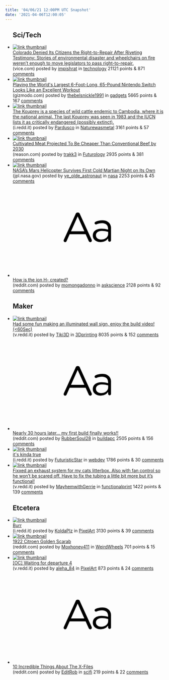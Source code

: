 ```yaml
---
title: '04/06/21 12:00PM UTC Snapshot'
date: '2021-04-06T12:00:05'
---
```

<ul>
<h2>Sci/Tech</h2>

<li><a href='https://www.vice.com/en/article/wx8w7b/colorado-denied-its-citizens-the-right-to-repair-after-riveting-testimony'><img src='https://a.thumbs.redditmedia.com/jRbJZfMgmR4sYf7Wv7mDalXRz5-WbfkpAwaFVj3IqB0.jpg' alt='link thumbnail'></a><div><div class='linkTitle'><a href='https://www.vice.com/en/article/wx8w7b/colorado-denied-its-citizens-the-right-to-repair-after-riveting-testimony'>Colorado Denied Its Citizens the Right-to-Repair After Riveting Testimony: Stories of environmental disaster and wheelchairs on fire weren’t enough to move legislators to pass right-to-repair.</a></div>(vice.com) posted by <a href='https://www.reddit.com/user/impishrat'>impishrat</a> in <a href='https://www.reddit.com/r/technology'>technology</a> 21121 points & 871 <a href='https://www.reddit.com/r/technology/comments/mkw22v/colorado_denied_its_citizens_the_righttorepair/'>comments</a></div></li>

<li><a href='https://gizmodo.com/playing-the-worlds-largest-6-foot-long-65-pound-ninten-1846618401'><img src='https://b.thumbs.redditmedia.com/a9wCQ9yU3tsTc2MnO1jJyC8DhZDlnCsbdxaQ5U2oCHI.jpg' alt='link thumbnail'></a><div><div class='linkTitle'><a href='https://gizmodo.com/playing-the-worlds-largest-6-foot-long-65-pound-ninten-1846618401'>Playing the World's Largest 6-Foot-Long, 65-Pound Nintendo Switch Looks Like an Excellent Workout</a></div>(gizmodo.com) posted by <a href='https://www.reddit.com/user/thebelsnickle1991'>thebelsnickle1991</a> in <a href='https://www.reddit.com/r/gadgets'>gadgets</a> 5665 points & 167 <a href='https://www.reddit.com/r/gadgets/comments/mklrwc/playing_the_worlds_largest_6footlong_65pound/'>comments</a></div></li>

<li><a href='https://i.redd.it/1er4p2105er61.jpg'><img src='https://b.thumbs.redditmedia.com/QK4dmd1JxZoRgFaBRKsKMf9F36PHXdV_GdOAVQSUkas.jpg' alt='link thumbnail'></a><div><div class='linkTitle'><a href='https://i.redd.it/1er4p2105er61.jpg'>The Kouprey is a species of wild cattle endemic to Cambodia, where it is the national animal. The last Kouprey was seen in 1983 and the IUCN lists it as critically endangered (possibly extinct).</a></div>(i.redd.it) posted by <a href='https://www.reddit.com/user/Pardusco'>Pardusco</a> in <a href='https://www.reddit.com/r/Naturewasmetal'>Naturewasmetal</a> 3161 points & 57 <a href='https://www.reddit.com/r/Naturewasmetal/comments/mkq8wb/the_kouprey_is_a_species_of_wild_cattle_endemic/'>comments</a></div></li>

<li><a href='https://reason.com/2021/03/11/cultivated-meat-projected-to-be-cheaper-than-conventional-beef-by-2030/'><img src='https://b.thumbs.redditmedia.com/1MmaNe4R1LlhcF5llg3XxfScJU6pboDDMLv2bfgx5Jc.jpg' alt='link thumbnail'></a><div><div class='linkTitle'><a href='https://reason.com/2021/03/11/cultivated-meat-projected-to-be-cheaper-than-conventional-beef-by-2030/'>Cultivated Meat Projected To Be Cheaper Than Conventional Beef by 2030</a></div>(reason.com) posted by <a href='https://www.reddit.com/user/trakk3'>trakk3</a> in <a href='https://www.reddit.com/r/Futurology'>Futurology</a> 2935 points & 381 <a href='https://www.reddit.com/r/Futurology/comments/ml5120/cultivated_meat_projected_to_be_cheaper_than/'>comments</a></div></li>

<li><a href='https://www.jpl.nasa.gov/news/nasas-mars-helicopter-survives-first-cold-martian-night-on-its-own'><img src='https://b.thumbs.redditmedia.com/kB_OEDaW1PVbD7auyH3nv2t0_ruHw5z06qTSoFgAfGo.jpg' alt='link thumbnail'></a><div><div class='linkTitle'><a href='https://www.jpl.nasa.gov/news/nasas-mars-helicopter-survives-first-cold-martian-night-on-its-own'>NASA’s Mars Helicopter Survives First Cold Martian Night on Its Own</a></div>(jpl.nasa.gov) posted by <a href='https://www.reddit.com/user/ye_olde_astronaut'>ye_olde_astronaut</a> in <a href='https://www.reddit.com/r/nasa'>nasa</a> 2253 points & 45 <a href='https://www.reddit.com/r/nasa/comments/mkn80f/nasas_mars_helicopter_survives_first_cold_martian/'>comments</a></div></li>

<li><a href='https://www.reddit.com/r/askscience/comments/mktjlm/how_is_the_ion_h_created/'><svg version='1.1' viewBox='-34 -12 104 64' preserveAspectRatio='xMidYMid slice' xmlns='http://www.w3.org/2000/svg' xmlns:xlink='http://www.w3.org/1999/xlink'>
    <title>text link thumbnail</title>
    <path d='M12.19,8.84a1.45,1.45,0,0,0-1.4-1h-.12a1.46,1.46,0,0,0-1.42,1L1.14,26.56a1.29,1.29,0,0,0-.14.59,1,1,0,0,0,1,1,1.12,1.12,0,0,0,1.08-.77l2.08-4.65h11l2.08,4.59a1.24,1.24,0,0,0,1.12.83,1.08,1.08,0,0,0,1.08-1.08,1.64,1.64,0,0,0-.14-.57ZM6.08,20.71l4.59-10.22,4.6,10.22Z'>
    </path>
    <path d='M32.24,14.78A6.35,6.35,0,0,0,27.6,13.2a11.36,11.36,0,0,0-4.7,1,1,1,0,0,0-.58.89,1,1,0,0,0,.94.92,1.23,1.23,0,0,0,.39-.08,8.87,8.87,0,0,1,3.72-.81c2.7,0,4.28,1.33,4.28,3.92v.5a15.29,15.29,0,0,0-4.42-.61c-3.64,0-6.14,1.61-6.14,4.64v.05c0,2.95,2.7,4.48,5.37,4.48a6.29,6.29,0,0,0,5.19-2.48V26.9a1,1,0,0,0,1,1,1,1,0,0,0,1-1.06V19A5.71,5.71,0,0,0,32.24,14.78Zm-.56,7.7c0,2.28-2.17,3.89-4.81,3.89-1.94,0-3.61-1.06-3.61-2.86v-.06c0-1.8,1.5-3,4.2-3a15.2,15.2,0,0,1,4.22.61Z'>
    </path>
    </svg></a><div><div class='linkTitle'><a href='https://www.reddit.com/r/askscience/comments/mktjlm/how_is_the_ion_h_created/'>How is the ion H- created?</a></div>(reddit.com) posted by <a href='https://www.reddit.com/user/momongadonno'>momongadonno</a> in <a href='https://www.reddit.com/r/askscience'>askscience</a> 2128 points & 92 <a href='https://www.reddit.com/r/askscience/comments/mktjlm/how_is_the_ion_h_created/'>comments</a></div></li>

<h2>Maker</h2>

<li><a href='https://v.redd.it/mwur5h515gr61'><img src='https://b.thumbs.redditmedia.com/aKPTdY9QJAIGTozPnXNMUo5y1t3Wp1hqUwA0E2cXySI.jpg' alt='link thumbnail'></a><div><div class='linkTitle'><a href='https://v.redd.it/mwur5h515gr61'>Had some fun making an illuminated wall sign, enjoy the build video! (&lt;60Sec)</a></div>(v.redd.it) posted by <a href='https://www.reddit.com/user/Tiki3D'>Tiki3D</a> in <a href='https://www.reddit.com/r/3Dprinting'>3Dprinting</a> 8035 points & 152 <a href='https://www.reddit.com/r/3Dprinting/comments/mkyx16/had_some_fun_making_an_illuminated_wall_sign/'>comments</a></div></li>

<li><a href='https://www.reddit.com/r/buildapc/comments/mkuy7k/nearly_30_hours_later_my_first_build_finally_works/'><svg version='1.1' viewBox='-34 -12 104 64' preserveAspectRatio='xMidYMid slice' xmlns='http://www.w3.org/2000/svg' xmlns:xlink='http://www.w3.org/1999/xlink'>
    <title>text link thumbnail</title>
    <path d='M12.19,8.84a1.45,1.45,0,0,0-1.4-1h-.12a1.46,1.46,0,0,0-1.42,1L1.14,26.56a1.29,1.29,0,0,0-.14.59,1,1,0,0,0,1,1,1.12,1.12,0,0,0,1.08-.77l2.08-4.65h11l2.08,4.59a1.24,1.24,0,0,0,1.12.83,1.08,1.08,0,0,0,1.08-1.08,1.64,1.64,0,0,0-.14-.57ZM6.08,20.71l4.59-10.22,4.6,10.22Z'>
    </path>
    <path d='M32.24,14.78A6.35,6.35,0,0,0,27.6,13.2a11.36,11.36,0,0,0-4.7,1,1,1,0,0,0-.58.89,1,1,0,0,0,.94.92,1.23,1.23,0,0,0,.39-.08,8.87,8.87,0,0,1,3.72-.81c2.7,0,4.28,1.33,4.28,3.92v.5a15.29,15.29,0,0,0-4.42-.61c-3.64,0-6.14,1.61-6.14,4.64v.05c0,2.95,2.7,4.48,5.37,4.48a6.29,6.29,0,0,0,5.19-2.48V26.9a1,1,0,0,0,1,1,1,1,0,0,0,1-1.06V19A5.71,5.71,0,0,0,32.24,14.78Zm-.56,7.7c0,2.28-2.17,3.89-4.81,3.89-1.94,0-3.61-1.06-3.61-2.86v-.06c0-1.8,1.5-3,4.2-3a15.2,15.2,0,0,1,4.22.61Z'>
    </path>
    </svg></a><div><div class='linkTitle'><a href='https://www.reddit.com/r/buildapc/comments/mkuy7k/nearly_30_hours_later_my_first_build_finally_works/'>Nearly 30 hours later... my first build finally works!!</a></div>(reddit.com) posted by <a href='https://www.reddit.com/user/RubberSoul28'>RubberSoul28</a> in <a href='https://www.reddit.com/r/buildapc'>buildapc</a> 2505 points & 156 <a href='https://www.reddit.com/r/buildapc/comments/mkuy7k/nearly_30_hours_later_my_first_build_finally_works/'>comments</a></div></li>

<li><a href='https://i.redd.it/abunmvalkir61.jpg'><img src='https://b.thumbs.redditmedia.com/O4cqLAy3DtJx9tegoXV_qq8WnwobWTgR9EvOZejW2MI.jpg' alt='link thumbnail'></a><div><div class='linkTitle'><a href='https://i.redd.it/abunmvalkir61.jpg'>it's kinda true</a></div>(i.redd.it) posted by <a href='https://www.reddit.com/user/FuturisticStar'>FuturisticStar</a> in <a href='https://www.reddit.com/r/webdev'>webdev</a> 1786 points & 30 <a href='https://www.reddit.com/r/webdev/comments/ml6zy8/its_kinda_true/'>comments</a></div></li>

<li><a href='https://v.redd.it/7rbn30g0gcr61'><img src='https://b.thumbs.redditmedia.com/_4LpQvNRN3yjAgGYl-_vkiL_niSbuQzSbKN2Fw7dXQQ.jpg' alt='link thumbnail'></a><div><div class='linkTitle'><a href='https://v.redd.it/7rbn30g0gcr61'>Fixxed an exhaust system for my cats litterbox. Also with fan control so he won’t be scared off. Have to fix the tubing a little bit more but it’s functional!</a></div>(v.redd.it) posted by <a href='https://www.reddit.com/user/MayhemwithGerrie'>MayhemwithGerrie</a> in <a href='https://www.reddit.com/r/functionalprint'>functionalprint</a> 1422 points & 139 <a href='https://www.reddit.com/r/functionalprint/comments/mkj5c6/fixxed_an_exhaust_system_for_my_cats_litterbox/'>comments</a></div></li>

<h2>Etcetera</h2>

<li><a href='https://i.redd.it/97u7whly7fr61.gif'><img src='https://b.thumbs.redditmedia.com/-bi4EVyvP-7vRBOtRSHvVLHGbD5KfHYPXL2aW793Lbk.jpg' alt='link thumbnail'></a><div><div class='linkTitle'><a href='https://i.redd.it/97u7whly7fr61.gif'>Burr</a></div>(i.redd.it) posted by <a href='https://www.reddit.com/user/KoldaPlz'>KoldaPlz</a> in <a href='https://www.reddit.com/r/PixelArt'>PixelArt</a> 3130 points & 39 <a href='https://www.reddit.com/r/PixelArt/comments/mkv2nn/burr/'>comments</a></div></li>

<li><a href='https://www.reddit.com/gallery/mktvno'><img src='https://b.thumbs.redditmedia.com/S01C7jc8HAPgEfSvOnDUOZZ5bSsYAXaLg-NsOY1RRdM.jpg' alt='link thumbnail'></a><div><div class='linkTitle'><a href='https://www.reddit.com/gallery/mktvno'>1922 Citroen Golden Scarab</a></div>(reddit.com) posted by <a href='https://www.reddit.com/user/Moxhoney411'>Moxhoney411</a> in <a href='https://www.reddit.com/r/WeirdWheels'>WeirdWheels</a> 701 points & 15 <a href='https://www.reddit.com/r/WeirdWheels/comments/mktvno/1922_citroen_golden_scarab/'>comments</a></div></li>

<li><a href='https://v.redd.it/76sti1n73dr61'><img src='https://b.thumbs.redditmedia.com/xPu701Xk3Ns59SSf1DqJT_hJm5kwWt6FFD8Aunj57nk.jpg' alt='link thumbnail'></a><div><div class='linkTitle'><a href='https://v.redd.it/76sti1n73dr61'>[OC] Waiting for departure 4</a></div>(v.redd.it) posted by <a href='https://www.reddit.com/user/aleha_84'>aleha_84</a> in <a href='https://www.reddit.com/r/PixelArt'>PixelArt</a> 873 points & 24 <a href='https://www.reddit.com/r/PixelArt/comments/mklg69/oc_waiting_for_departure_4/'>comments</a></div></li>

<li><a href='https://www.reddit.com/r/scifi/comments/mkyx0x/10_incredible_things_about_the_xfiles/'><svg version='1.1' viewBox='-34 -12 104 64' preserveAspectRatio='xMidYMid slice' xmlns='http://www.w3.org/2000/svg' xmlns:xlink='http://www.w3.org/1999/xlink'>
    <title>text link thumbnail</title>
    <path d='M12.19,8.84a1.45,1.45,0,0,0-1.4-1h-.12a1.46,1.46,0,0,0-1.42,1L1.14,26.56a1.29,1.29,0,0,0-.14.59,1,1,0,0,0,1,1,1.12,1.12,0,0,0,1.08-.77l2.08-4.65h11l2.08,4.59a1.24,1.24,0,0,0,1.12.83,1.08,1.08,0,0,0,1.08-1.08,1.64,1.64,0,0,0-.14-.57ZM6.08,20.71l4.59-10.22,4.6,10.22Z'>
    </path>
    <path d='M32.24,14.78A6.35,6.35,0,0,0,27.6,13.2a11.36,11.36,0,0,0-4.7,1,1,1,0,0,0-.58.89,1,1,0,0,0,.94.92,1.23,1.23,0,0,0,.39-.08,8.87,8.87,0,0,1,3.72-.81c2.7,0,4.28,1.33,4.28,3.92v.5a15.29,15.29,0,0,0-4.42-.61c-3.64,0-6.14,1.61-6.14,4.64v.05c0,2.95,2.7,4.48,5.37,4.48a6.29,6.29,0,0,0,5.19-2.48V26.9a1,1,0,0,0,1,1,1,1,0,0,0,1-1.06V19A5.71,5.71,0,0,0,32.24,14.78Zm-.56,7.7c0,2.28-2.17,3.89-4.81,3.89-1.94,0-3.61-1.06-3.61-2.86v-.06c0-1.8,1.5-3,4.2-3a15.2,15.2,0,0,1,4.22.61Z'>
    </path>
    </svg></a><div><div class='linkTitle'><a href='https://www.reddit.com/r/scifi/comments/mkyx0x/10_incredible_things_about_the_xfiles/'>10 Incredible Things About The X-Files</a></div>(reddit.com) posted by <a href='https://www.reddit.com/user/EditRob'>EditRob</a> in <a href='https://www.reddit.com/r/scifi'>scifi</a> 219 points & 22 <a href='https://www.reddit.com/r/scifi/comments/mkyx0x/10_incredible_things_about_the_xfiles/'>comments</a></div></li>

</ul>
